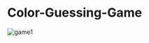 # Color-Guessing-Game
![game1](https://user-images.githubusercontent.com/63976255/125963049-bd761a0e-f1ca-4d3a-b619-18b058535d67.png)

